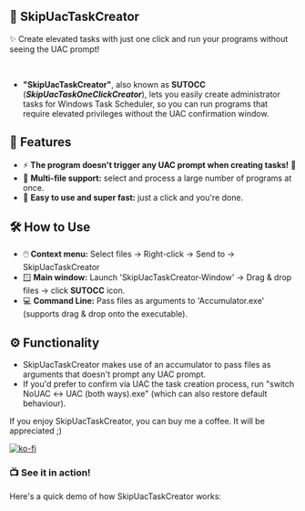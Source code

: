  ## 🚀 SkipUacTaskCreator
✨ Create elevated tasks with just one click and run your programs without seeing the UAC prompt!

</br>



- **"SkipUacTaskCreator"**, also known as **SUTOCC** (***SkipUacTaskOneClickCreator***), lets you easily create administrator tasks for Windows Task Scheduler, so you can run programs that require elevated privileges without the UAC confirmation window.



## 🌟 Features
- ⚡ **The program doesn't trigger any UAC prompt when creating tasks!** 💪
- 📁 **Multi-file support:** select and process a large number of programs at once.
- 🧠 **Easy to use and super fast:** just a click and you're done. 

## 🛠️ How to Use
- 🖱️ **Context menu:** Select files → Right-click → Send to → SkipUacTaskCreator 
- 🪟 **Main window:** Launch 'SkipUacTaskCreator-Window' → Drag & drop files → click **SUTOCC** icon.
- 💻 **Command Line:** Pass files as arguments to 'Accumulator.exe' (supports drag & drop onto the executable).

## ⚙️ Functionality
-  SkipUacTaskCreator makes use of an accumulator to pass files as arguments that doesn't prompt any UAC prompt.
- If you'd prefer to confirm via UAC the task creation process, run "switch NoUAC ↔ UAC (both ways).exe" (which can also restore default behaviour).

If you enjoy SkipUacTaskCreator, you can buy me a coffee. It will be appreciated ;)

[![ko-fi](https://ko-fi.com/img/githubbutton_sm.svg)](https://ko-fi.com/E1E214R1KB)

### 📺 See it in action!
Here's a quick demo of how SkipUacTaskCreator works:


